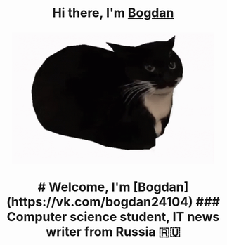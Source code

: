 <h1 align="center">Hi there, I'm <a href="https://vk.com/bogdan24104" target="_blank">Bogdan</a>
<p align="center">
  <img width="460" height="300" src="https://github.com/BogdanGryaznov/Practice-with-API/blob/main/maxwell-the-cat-maxwell.gif">
</p>
# Welcome, I'm [Bogdan](https://vk.com/bogdan24104)
### Computer science student, IT news writer from Russia 🇷🇺

